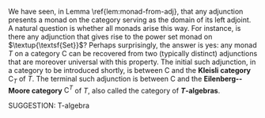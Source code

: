 We have seen, in Lemma \ref{lem:monad-from-adj}, that any adjunction presents a monad on the category serving as the domain of its left adjoint. A natural question is whether all monads arise this way. For instance, is there any adjunction that gives rise to the power set monad on $\textup{\textsf{Set}}$? Perhaps surprisingly, the answer is yes: any monad $T$ on a category $\mathsf{C}$ can be recovered from two (typically distinct) adjunctions that are moreover universal with this property. The initial such adjunction, in a category to be introduced shortly, is between $\mathsf{C}$ and the **Kleisli category** $\mathsf{C}_T$ of $T$. The terminal such adjunction is between $\mathsf{C}$ and the **Eilenberg--Moore category** $\mathsf{C}^T$ of $T$, also called the category of **$T$-algebras**.

SUGGESTION: T-algebra